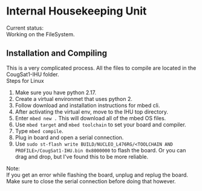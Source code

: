 # Internal Housekeeping Unit

Current status:  
Working on the FileSystem.

## Installation and Compiling

This is a very complicated process. All the files to compile are located in the CougSat1-IHU folder.  
Steps for Linux
1. Make sure you have python 2.17.
2. Create a virtual environmet that uses python 2.
3. Follow download and installation instructions for mbed cli.
4. After activating the virtual env, move to the IHU top directory.
5. Enter `mbed new .` This will download all of the mbed OS files.
6. Use `mbed target` and `mbed toolchain` to set your board and compiler.
7. Type `mbed compile`.
8. Plug in board and open a serial connection.
9. Use `sudo st-flash write BUILD/NUCLEO_L476RG/<TOOLCHAIN AND PROFILE>/CougSat1-IHU.bin 0x8000000` 
   to flash the board. Or you can drag and drop, but I've found this to be more reliable.
   
Note:  
If you get an error while flashing the board, unplug and replug the board. Make sure to close the serial connection before doing that however.
